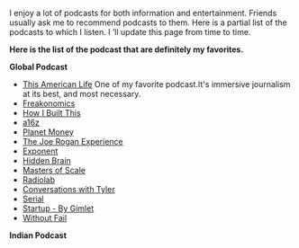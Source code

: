 I enjoy a lot of podcasts for both information and entertainment.
Friends usually ask me to recommend podcasts to them.
Here is a partial list of the podcasts to which I listen. I ’ll update this page from time to time. 


**Here is the list of the podcast that are definitely my favorites.** 

**Global Podcast**

- [This American Life](https://www.thisamericanlife.org/listen "This American Life")
	One of my favorite podcast.It's immersive journalism at its best, and most necessary.
- [Freakonomics](http://freakonomics.com/ "Freakonomics")
- [How I Built This](https://www.npr.org/podcasts/510313/how-i-built-this "How I Built This")
- [a16z](https://a16z.com/podcasts/ "a16z podcast")
- [Planet Money](https://www.npr.org/podcasts/510289/planet-money "Planet Money Podcast")
- [The Joe Rogan Experience](https://www.joerogan.com/)
- [Exponent](https://exponent.fm/ "Exponent Podcast")
- [Hidden Brain](https://www.npr.org/podcasts/510308/hidden-brain "Hidden Brain Podcast")
- [Masters of Scale](https://mastersofscale.com/ "Masters of Scale Podcast")
- [Radiolab](https://www.wnycstudios.org/shows/radiolab "Radiolab Podcast")
- [Conversations with Tyler](https://conversationswithtyler.com/ "Conversations with Tyler Podcast")
- [Serial](https://serialpodcast.org/ "Serial Podcast")
- [Startup - By Gimlet](https://www.gimletmedia.com/startup/ "Startup - Gimlet - Podcast")
- [Without Fail](https://www.gimletmedia.com/without-fail "Without Fail Podcast")


**Indian Podcast**



